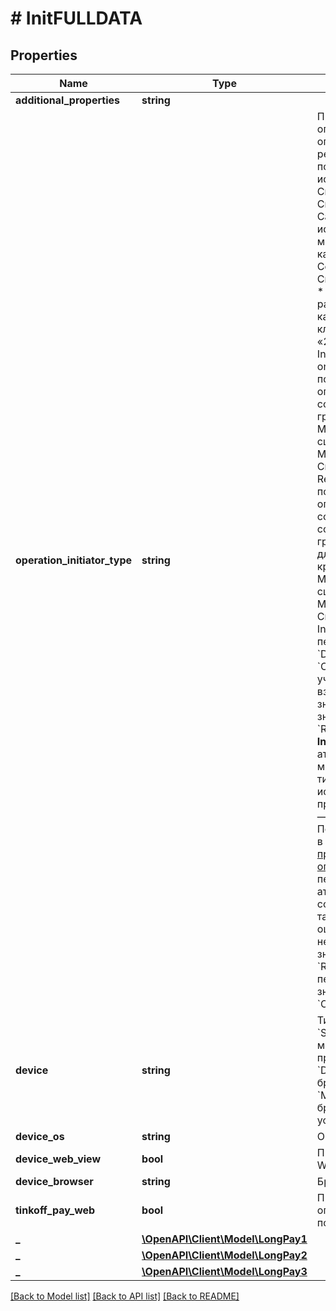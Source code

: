 # # InitFULLDATA

## Properties

Name | Type | Description | Notes
------------ | ------------- | ------------- | -------------
**additional_properties** | **string** |  | [optional]
**operation_initiator_type** | **string** | Признак инициатора операции: * &#x60;0&#x60; — оплата без сохранения реквизитов карты для последующего использования. Сценарий «0 — CIT, Credential-Not-Captured». * &#x60;1&#x60; — используется, если мерчант сохраняет карту. Сценарий «1 — Consumer-Initiated, Credential-Captured». * &#x60;2&#x60; — операция по ранее сохранённой карте, инициирована клиентом. Сценарий «2 — Consumer-Initiated, Credential-on-File». * &#x60;R&#x60; — повторяющаяся операция по сохранённой карте без графика. Является Merchant Initiated сценарием — «R &#x3D; Merchant-Initiated, Credential-on-File, Recurring». * &#x60;I&#x60; — повторяющаяся операция по сохраненной карте в соответствии с графиком платежей для погашения кредита. Является Merchant Initiated сценарием — «I &#x3D; Merchant-Initiated, Credential-on-File, Installment».   При передаче в объекте &#x60;DATA&#x60; атрибута &#x60;OperationInitiatorType&#x60; учитывайте взаимосвязь его значений:   * со значением атрибута &#x60;Recurrent&#x60; в методе **Init**;   * со значением атрибута &#x60;RebillId&#x60; в методе **Charge**;   * с типом терминала, используемом для проведения операций — ECOM или AFT.     Подробная таблица — в разделе [Передача признака инициатора операции](#section/Peredacha-priznaka-iniciatora-operacii)    Если передавать значения атрибутов, которые не соответствуют таблице, MAPI вернет ошибку 1126 —  несопоставимые    значения &#x60;rebillId&#x60; или &#x60;Recurrent&#x60; с переданным значением &#x60;OperationInitiatorType&#x60;. | [optional]
**device** | **string** | Тип устройства: * &#x60;SDK&#x60; — вызов из мобильных приложений; * &#x60;Desktop&#x60; — вызов из браузера с десктопа; * &#x60;Mobile&#x60; — вызов из браузера с мобильных устройств. | [optional]
**device_os** | **string** | ОС устройства. | [optional]
**device_web_view** | **bool** | Признак открытия в WebView. | [optional]
**device_browser** | **string** | Браузер. | [optional]
**tinkoff_pay_web** | **bool** | Признак проведения операции через T‑Pay по API. | [optional]
**_** | [**\OpenAPI\Client\Model\LongPay1**](LongPay1.md) |  | [optional]
**_** | [**\OpenAPI\Client\Model\LongPay2**](LongPay2.md) |  | [optional]
**_** | [**\OpenAPI\Client\Model\LongPay3**](LongPay3.md) |  | [optional]

[[Back to Model list]](../../README.md#models) [[Back to API list]](../../README.md#endpoints) [[Back to README]](../../README.md)

